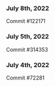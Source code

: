 ### July 8th, 2022

Commit #122171

### July 5th, 2022

Commit #314353


### July 4th, 2022

Commit #72281
